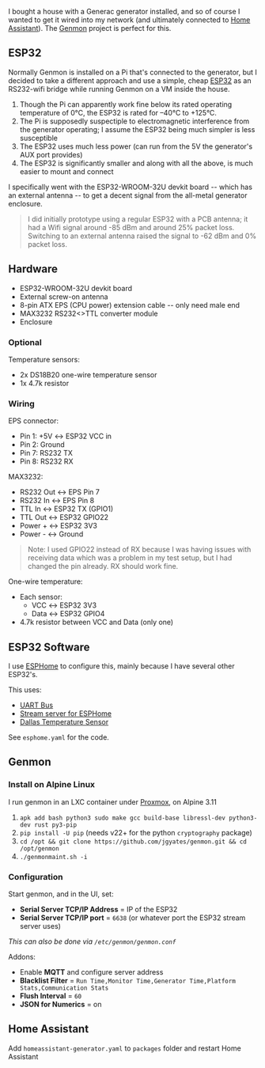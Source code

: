 I bought a house with a Generac generator installed, and so of course I wanted to get it wired into my network (and ultimately connected to [Home Assistant](https://www.home-assistant.io/)). The [Genmon](https://github.com/jgyates/genmon) project is perfect for this.

## ESP32

Normally Genmon is installed on a Pi that's connected to the generator, but I decided to take a different approach and use a simple, cheap [ESP32](https://www.espressif.com/en/products/socs/esp32) as an RS232-wifi bridge while running Genmon on a VM inside the house.

1. Though the Pi can apparently work fine below its rated operating temperature of 0°C, the ESP32 is rated for –40°C to +125°C. 
2. The Pi is supposedly suspectiple to electromagnetic interference from the generator operating; I assume the ESP32 being much simpler is less susceptible 
3. The ESP32 uses much less power (can run from the 5V the generator's AUX port provides)
4. The ESP32 is significantly smaller and along with all the above, is much easier to mount and connect

I specifically went with the ESP32-WROOM-32U devkit board -- which has an external antenna -- to get a decent signal from the all-metal generator enclosure.

> I did initially prototype using a regular ESP32 with a PCB antenna; it had a Wifi signal around -85 dBm and around 25% packet loss. Switching to an external antenna raised the signal to -62 dBm and 0% packet loss.

## Hardware

* ESP32-WROOM-32U devkit board
* External screw-on antenna
* 8-pin ATX EPS (CPU power) extension cable -- only need male end
* MAX3232 RS232<>TTL converter module
* Enclosure

### Optional

Temperature sensors:

* 2x DS18B20 one-wire temperature sensor
* 1x 4.7k resistor

### Wiring

EPS connector:

* Pin 1: +5V ↔ ESP32 VCC in
* Pin 2: Ground
* Pin 7: RS232 TX
* Pin 8: RS232 RX

MAX3232:

* RS232 Out ↔ EPS Pin 7
* RS232 In ↔ EPS Pin 8
* TTL In ↔ ESP32 TX (GPIO1)
* TTL Out ↔ ESP32 GPIO22
* Power + ↔ ESP32 3V3
* Power - ↔ Ground

> Note: I used GPIO22 instead of RX because I was having issues with receiving data which was a problem in my test setup, but I had changed the pin already. RX should work fine.

One-wire temperature:

* Each sensor:
  * VCC ↔ ESP32 3V3
  * Data ↔ ESP32 GPIO4
* 4.7k resistor between VCC and Data (only one)

## ESP32 Software

I use [ESPHome](https://esphome.io/) to configure this, mainly because I have several other ESP32's.

This uses:
* [UART Bus](https://esphome.io/components/uart.html)
* [Stream server for ESPHome
](https://github.com/oxan/esphome-stream-server)
* [Dallas Temperature Sensor
](https://esphome.io/components/sensor/dallas.html)

See `esphome.yaml` for the code.

## Genmon

### Install on Alpine Linux

I run genmon in an LXC container under [Proxmox](https://www.proxmox.com/), on Alpine 3.11

1. `apk add bash python3 sudo make gcc build-base libressl-dev python3-dev rust py3-pip`
2. `pip install -U pip` (needs v22+ for the python `cryptography` package)
3. `cd /opt && git clone https://github.com/jgyates/genmon.git && cd /opt/genmon`
4. `./genmonmaint.sh -i`
 
### Configuration

Start genmon, and in the UI, set:

* **Serial Server TCP/IP Address** = IP of the ESP32
* **Serial Server TCP/IP port** = `6638` (or whatever port the ESP32 stream server uses)

_This can also be done via `/etc/genmon/genmon.conf`_

Addons:

* Enable **MQTT** and configure server address
* **Blacklist Filter** = `Run Time,Monitor Time,Generator Time,Platform Stats,Communication Stats`
* **Flush Interval** = `60`
* **JSON for Numerics** = on

## Home Assistant

Add `homeassistant-generator.yaml` to `packages` folder and restart Home Assistant

